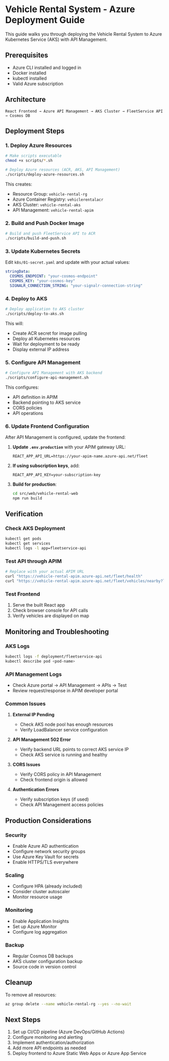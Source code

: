 # Vehicle Rental System - Azure Deployment Guide

This guide walks you through deploying the Vehicle Rental System to Azure Kubernetes Service (AKS) with API Management.

## Prerequisites

- Azure CLI installed and logged in
- Docker installed
- kubectl installed
- Valid Azure subscription

## Architecture

```
React Frontend → Azure API Management → AKS Cluster → FleetService API → Cosmos DB
```

## Deployment Steps

### 1. Deploy Azure Resources

```bash
# Make scripts executable
chmod +x scripts/*.sh

# Deploy Azure resources (ACR, AKS, API Management)
./scripts/deploy-azure-resources.sh
```

This creates:
- Resource Group: `vehicle-rental-rg`
- Azure Container Registry: `vehiclerentalacr`
- AKS Cluster: `vehicle-rental-aks`
- API Management: `vehicle-rental-apim`

### 2. Build and Push Docker Image

```bash
# Build and push FleetService API to ACR
./scripts/build-and-push.sh
```

### 3. Update Kubernetes Secrets

Edit `k8s/01-secret.yaml` and update with your actual values:

```yaml
stringData:
  COSMOS_ENDPOINT: "your-cosmos-endpoint"
  COSMOS_KEY: "your-cosmos-key"
  SIGNALR_CONNECTION_STRING: "your-signalr-connection-string"
```

### 4. Deploy to AKS

```bash
# Deploy application to AKS cluster
./scripts/deploy-to-aks.sh
```

This will:
- Create ACR secret for image pulling
- Deploy all Kubernetes resources
- Wait for deployment to be ready
- Display external IP address

### 5. Configure API Management

```bash
# Configure API Management with AKS backend
./scripts/configure-api-management.sh
```

This configures:
- API definition in APIM
- Backend pointing to AKS service
- CORS policies
- API operations

### 6. Update Frontend Configuration

After API Management is configured, update the frontend:

1. **Update `.env.production`** with your APIM gateway URL:
   ```
   REACT_APP_API_URL=https://your-apim-name.azure-api.net/fleet
   ```

2. **If using subscription keys**, add:
   ```
   REACT_APP_API_KEY=your-subscription-key
   ```

3. **Build for production**:
   ```bash
   cd src/web/vehicle-rental-web
   npm run build
   ```

## Verification

### Check AKS Deployment
```bash
kubectl get pods
kubectl get services
kubectl logs -l app=fleetservice-api
```

### Test API through APIM
```bash
# Replace with your actual APIM URL
curl "https://vehicle-rental-apim.azure-api.net/fleet/health"
curl "https://vehicle-rental-apim.azure-api.net/fleet/vehicles/nearby?latitude=40.7128&longitude=-74.0060&radius=5"
```

### Test Frontend
1. Serve the built React app
2. Check browser console for API calls
3. Verify vehicles are displayed on map

## Monitoring and Troubleshooting

### AKS Logs
```bash
kubectl logs -f deployment/fleetservice-api
kubectl describe pod <pod-name>
```

### API Management Logs
- Check Azure portal → API Management → APIs → Test
- Review request/response in APIM developer portal

### Common Issues

1. **External IP Pending**
   - Check AKS node pool has enough resources
   - Verify LoadBalancer service configuration

2. **API Management 502 Error**
   - Verify backend URL points to correct AKS service IP
   - Check AKS service is running and healthy

3. **CORS Issues**
   - Verify CORS policy in API Management
   - Check frontend origin is allowed

4. **Authentication Errors**
   - Verify subscription keys (if used)
   - Check API Management access policies

## Production Considerations

### Security
- Enable Azure AD authentication
- Configure network security groups
- Use Azure Key Vault for secrets
- Enable HTTPS/TLS everywhere

### Scaling
- Configure HPA (already included)
- Consider cluster autoscaler
- Monitor resource usage

### Monitoring
- Enable Application Insights
- Set up Azure Monitor
- Configure log aggregation

### Backup
- Regular Cosmos DB backups
- AKS cluster configuration backup
- Source code in version control

## Cleanup

To remove all resources:

```bash
az group delete --name vehicle-rental-rg --yes --no-wait
```

## Next Steps

1. Set up CI/CD pipeline (Azure DevOps/GitHub Actions)
2. Configure monitoring and alerting
3. Implement authentication/authorization
4. Add more API endpoints as needed
5. Deploy frontend to Azure Static Web Apps or Azure App Service
